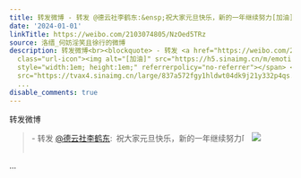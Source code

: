```yaml
---
title: 转发微博 - 转发 @德云社李鹤东:&ensp;祝大家元旦快乐，新的一年继续努力[加油] [图片]
date: '2024-01-01'
linkTitle: https://weibo.com/2103074805/NzOed5TRz
source: 洛缙_何妨淫笑且徐行的微博
description: 转发微博<br><blockquote> - 转发 <a href="https://weibo.com/2205833007" target="_blank">@德云社李鹤东</a>: 祝大家元旦快乐，新的一年继续努力<span
  class="url-icon"><img alt="[加油]" src="https://h5.sinaimg.cn/m/emoticon/icon/default/d_jiayou-a34ced0409.png"
  style="width:1em; height:1em;" referrerpolicy="no-referrer"></span> <img style=""
  src="https://tvax4.sinaimg.cn/large/837a572fgy1hldwt04dk9j21y332p4qs.jpg" referrerpolicy="no-referrer"><br><br></blockquote>
  ...
disable_comments: true
---
```

转发微博<br><blockquote> - 转发 <a href="https://weibo.com/2205833007" target="_blank">@德云社李鹤东</a>: 祝大家元旦快乐，新的一年继续努力<span class="url-icon"><img alt="[加油]" src="https://h5.sinaimg.cn/m/emoticon/icon/default/d_jiayou-a34ced0409.png" style="width:1em; height:1em;" referrerpolicy="no-referrer"></span> <img style="" src="https://tvax4.sinaimg.cn/large/837a572fgy1hldwt04dk9j21y332p4qs.jpg" referrerpolicy="no-referrer"><br><br></blockquote> ...